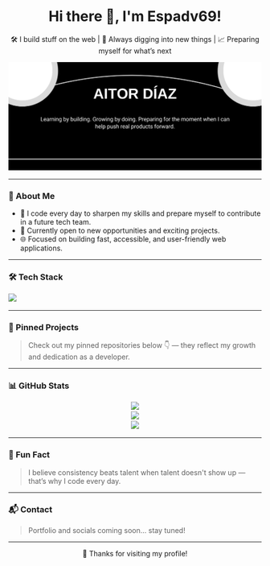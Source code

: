 <h1 align="center">Hi there 👋, I'm Espadv69!</h1>
<p align="center">
 🛠️ I build stuff on the web | 🔎 Always digging into new things | 📈 Preparing myself for what’s next
</p>

<p align="center">
 <img src="bg.png" alt="background with some data about me" />
</p>

---

### 🌱 About Me

- 🧠 I code every day to sharpen my skills and prepare myself to contribute in a future tech team.
- 🔭 Currently open to new opportunities and exciting projects.
- 🌐 Focused on building fast, accessible, and user-friendly web applications.

---

### 🛠 Tech Stack

<p align="left">
  <img src="https://skillicons.dev/icons?i=html,css,tailwind,javascript,react,nodejs,mongodb" />
</p>

---

### 📌 Pinned Projects

> Check out my pinned repositories below 👇 — they reflect my growth and dedication as a developer.

---

### 📊 GitHub Stats

<p align="center">
  <img src="https://github-readme-stats.vercel.app/api?username=Espadv69&show_icons=true&theme=tokyonight" />
  <br/>
  <img src="https://github-readme-streak-stats.herokuapp.com/?user=Espadv69&theme=tokyonight" />
  <br/>
  <img src="https://github-readme-stats.vercel.app/api/top-langs/?username=Espadv69&layout=compact&theme=tokyonight" />
</p>

---

### 🧠 Fun Fact

> I believe consistency beats talent when talent doesn't show up — that’s why I code every day.

---

### 📬 Contact

> Portfolio and socials coming soon... stay tuned!

---

<p align="center">
  💖 Thanks for visiting my profile!
</p>
